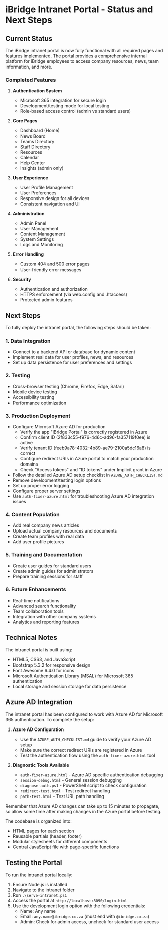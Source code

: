 # iBridge Intranet Portal - Status and Next Steps

## Current Status

The iBridge intranet portal is now fully functional with all required pages and features implemented. The portal provides a comprehensive internal platform for iBridge employees to access company resources, news, team information, and more.

### Completed Features

1. **Authentication System**
   - Microsoft 365 integration for secure login
   - Development/testing mode for local testing
   - Role-based access control (admin vs standard users)

2. **Core Pages**
   - Dashboard (Home)
   - News Board
   - Teams Directory
   - Staff Directory
   - Resources
   - Calendar
   - Help Center
   - Insights (admin only)

3. **User Experience**
   - User Profile Management
   - User Preferences
   - Responsive design for all devices
   - Consistent navigation and UI

4. **Administration**
   - Admin Panel
   - User Management
   - Content Management
   - System Settings
   - Logs and Monitoring

5. **Error Handling**
   - Custom 404 and 500 error pages
   - User-friendly error messages

6. **Security**
   - Authentication and authorization
   - HTTPS enforcement (via web.config and .htaccess)
   - Protected admin features

## Next Steps

To fully deploy the intranet portal, the following steps should be taken:

### 1. Data Integration

- Connect to a backend API or database for dynamic content
- Implement real data for user profiles, news, and resources
- Set up data persistence for user preferences and settings

### 2. Testing

- Cross-browser testing (Chrome, Firefox, Edge, Safari)
- Mobile device testing
- Accessibility testing
- Performance optimization

### 3. Production Deployment

- Configure Microsoft Azure AD for production
  - Verify the app "iBridge Portal" is correctly registered in Azure
  - Confirm client ID (2f833c55-f976-4d6c-ad96-fa357119f0ee) is active
  - Verify tenant ID (feeb9a78-4032-4b89-ae79-2100a5dc16a8) is correct
  - Configure redirect URIs in Azure portal to match your production domains
  - Check "Access tokens" and "ID tokens" under Implicit grant in Azure
- Follow the detailed Azure AD setup checklist in `AZURE_AUTH_CHECKLIST.md`
- Remove development/testing login options
- Set up proper error logging
- Configure proper server settings
- Use `auth-fixer-azure.html` for troubleshooting Azure AD integration issues

### 4. Content Population

- Add real company news articles
- Upload actual company resources and documents
- Create team profiles with real data
- Add user profile pictures

### 5. Training and Documentation

- Create user guides for standard users
- Create admin guides for administrators
- Prepare training sessions for staff

### 6. Future Enhancements

- Real-time notifications
- Advanced search functionality
- Team collaboration tools
- Integration with other company systems
- Analytics and reporting features

## Technical Notes

The intranet portal is built using:

- HTML5, CSS3, and JavaScript
- Bootstrap 5.3.2 for responsive design
- Font Awesome 6.4.0 for icons
- Microsoft Authentication Library (MSAL) for Microsoft 365 authentication
- Local storage and session storage for data persistence

## Azure AD Integration

The intranet portal has been configured to work with Azure AD for Microsoft 365 authentication. To complete the setup:

1. **Azure AD Configuration**
   - Use the `AZURE_AUTH_CHECKLIST.md` guide to verify your Azure AD setup
   - Make sure the correct redirect URIs are registered in Azure
   - Test the authentication flow using the `auth-fixer-azure.html` tool

2. **Diagnostic Tools Available**
   - `auth-fixer-azure.html` - Azure AD specific authentication debugging
   - `session-debug.html` - General session debugging
   - `diagnose-auth.ps1` - PowerShell script to check configuration
   - `redirect-test.html` - Test redirect handling
   - `path-test.html` - Test URL path handling

Remember that Azure AD changes can take up to 15 minutes to propagate, so allow some time after making changes in the Azure portal before testing.

The codebase is organized into:

- HTML pages for each section
- Reusable partials (header, footer)
- Modular stylesheets for different components
- Central JavaScript file with page-specific functions

## Testing the Portal

To run the intranet portal locally:

1. Ensure Node.js is installed
2. Navigate to the intranet folder
3. Run `.\serve-intranet.ps1`
4. Access the portal at `http://localhost:8090/login.html`
5. Use the development login option with the following credentials:
   - Name: Any name
   - Email: `any.name@ibridge.co.za` (must end with `@ibridge.co.za`)
   - Admin: Check for admin access, uncheck for standard user access
